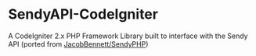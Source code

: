 # SendyAPI-CodeIgniter
A CodeIgniter 2.x PHP Framework Library built to interface with the Sendy API (ported from <a href="https://github.com/JacobBennett/SendyPHP">JacobBennett/SendyPHP</a>)
